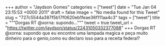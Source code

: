 
+++
author = "Jaydson Gomes"
categories = ["tweet"]
date = "Tue Jan 04 23:15:53 +0000 2011"
draft = false
image = "No media found for this Tweet"
slug = "727c5544a387f5b17f0620eb1feae36f111aa4c3"
tags = ["tweet"]
title = """Dorgas RT @xorna: supondo..."""
tweet = true
tweet_url = "https://twitter.com/jaydson/status/22431050332377088"
+++
Dorgas RT @xorna: supondo que eu encontre uma lampada magica e peça muito dinheiro para o genio,como eu declaro isso para a receita federal?
